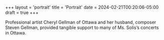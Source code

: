 +++
layout = 'portrait'
title = 'Portrait'
date = 2024-02-21T00:20:06-05:00
draft = true
+++

Professional artist Cheryl Gellman of Ottawa and her husband, composer Steven Gellman, provided tangible support to many of Ms. Solís’s concerts in Ottawa.